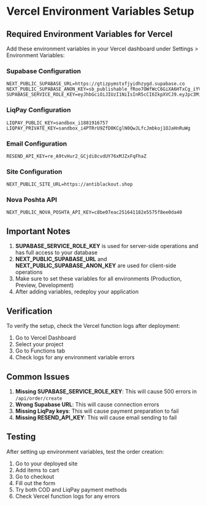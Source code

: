 # Vercel Environment Variables Setup

## Required Environment Variables for Vercel

Add these environment variables in your Vercel dashboard under Settings > Environment Variables:

### Supabase Configuration

```
NEXT_PUBLIC_SUPABASE_URL=https://gtizpymstxfjyidhzygd.supabase.co
NEXT_PUBLIC_SUPABASE_ANON_KEY=sb_publishable_fRoo7OWfWcC6GiXA6HTxCg_iYVNHuEX
SUPABASE_SERVICE_ROLE_KEY=eyJhbGciOiJIUzI1NiIsInR5cCI6IkpXVCJ9.eyJpc3MiOiJzdXBhYmFzZSIsInJlZiI6Imd0aXzpyW1zdHhmanlpZGh6eWdkIiwicm9sZSI6InNlcnZpY2Vfcm9sZSIsImlhdCI6MTc1NzA5MzU5NCwiZXhwIjoyMDcyNjY5NTk0fQ.Jib_mVTHCt3PYnBrl63_V89aEsK20akEIcJFDr7GopE
```

### LiqPay Configuration

```
LIQPAY_PUBLIC_KEY=sandbox_i1881916757
LIQPAY_PRIVATE_KEY=sandbox_i4PTRrU9ZfD0KCglN0QwJLfcJmbkoj1OJaHnRuWg
```

### Email Configuration

```
RESEND_API_KEY=re_A9tvHur2_GCjdi8cvdUY76xMJZxFqFhaZ
```

### Site Configuration

```
NEXT_PUBLIC_SITE_URL=https://antiblackout.shop
```

### Nova Poshta API

```
NEXT_PUBLIC_NOVA_POSHTA_API_KEY=c8be07eac251641182e5575f8ee0da40
```

## Important Notes

1. **SUPABASE_SERVICE_ROLE_KEY** is used for server-side operations and has full access to your database
2. **NEXT_PUBLIC_SUPABASE_URL** and **NEXT_PUBLIC_SUPABASE_ANON_KEY** are used for client-side operations
3. Make sure to set these variables for all environments (Production, Preview, Development)
4. After adding variables, redeploy your application

## Verification

To verify the setup, check the Vercel function logs after deployment:

1. Go to Vercel Dashboard
2. Select your project
3. Go to Functions tab
4. Check logs for any environment variable errors

## Common Issues

1. **Missing SUPABASE_SERVICE_ROLE_KEY**: This will cause 500 errors in `/api/order/create`
2. **Wrong Supabase URL**: This will cause connection errors
3. **Missing LiqPay keys**: This will cause payment preparation to fail
4. **Missing RESEND_API_KEY**: This will cause email sending to fail

## Testing

After setting up environment variables, test the order creation:

1. Go to your deployed site
2. Add items to cart
3. Go to checkout
4. Fill out the form
5. Try both COD and LiqPay payment methods
6. Check Vercel function logs for any errors
